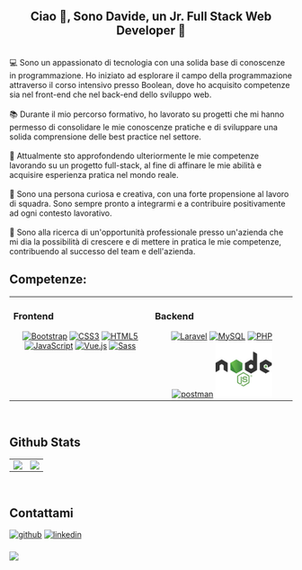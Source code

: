 ## <div align="center">Ciao 👋, Sono Davide, un Jr. Full Stack Web Developer 🚀</div>
<br/>
💻 Sono un appassionato di tecnologia con una solida base di conoscenze in programmazione. Ho iniziato ad esplorare il campo della programmazione attraverso il corso intensivo presso Boolean, dove ho acquisito competenze sia nel front-end che nel back-end dello sviluppo web.
<br/>
<br/>
📚 Durante il mio percorso formativo, ho lavorato su progetti che mi hanno permesso di consolidare le mie conoscenze pratiche e di sviluppare una solida comprensione delle best practice nel settore.
<br/>
<br/>
📝 Attualmente sto approfondendo ulteriormente le mie competenze lavorando su un progetto full-stack, al fine di affinare le mie abilità e acquisire esperienza pratica nel mondo reale.
<br/>
<br/>
🌱 Sono una persona curiosa e creativa, con una forte propensione al lavoro di squadra. Sono sempre pronto a integrarmi e a contribuire positivamente ad ogni contesto lavorativo.
<br/>
<br/>
🤝 Sono alla ricerca di un'opportunità professionale presso un'azienda che mi dia la possibilità di crescere e di mettere in pratica le mie competenze, contribuendo al successo del team e dell'azienda.

<br/>

## Competenze: 
<table><tr><td valign="top" width="50%">



### Frontend  
<div align="center">    
<a href="https://getbootstrap.com/docs/3.4/javascript/" target="_blank"><img  src="https://profilinator.rishav.dev/skills-assets/bootstrap-plain.svg" alt="Bootstrap" height="100" /></a>  
<a href="https://www.w3schools.com/css/" target="_blank"><img  src="https://profilinator.rishav.dev/skills-assets/css3-original-wordmark.svg" alt="CSS3" height="100" /></a>  
<a href="https://en.wikipedia.org/wiki/HTML5" target="_blank"><img  src="https://profilinator.rishav.dev/skills-assets/html5-original-wordmark.svg" alt="HTML5" height="100" /></a>  
<a href="https://www.javascript.com/" target="_blank"><img  src="https://profilinator.rishav.dev/skills-assets/javascript-original.svg" alt="JavaScript" height="100" /></a>  
<a href="https://vuejs.org/" target="_blank"><img  src="https://profilinator.rishav.dev/skills-assets/vuejs-original-wordmark.svg" alt="Vue.js" height="100" /></a>  
<a href="https://sass-lang.com/" target="_blank"><img  src="https://profilinator.rishav.dev/skills-assets/sass-original.svg" alt="Sass" height="100" /></a> 

</div>


</td><td valign="top" width="50%">

### Backend  
<div align="center">  
<a href="https://laravel.com/" target="_blank"><img  src="https://profilinator.rishav.dev/skills-assets/laravel-plain-wordmark.svg" alt="Laravel" height="100" /></a>  
<a href="https://www.mysql.com/" target="_blank"><img  src="https://profilinator.rishav.dev/skills-assets/mysql-original-wordmark.svg" alt="MySQL" height="100" /></a>  
<a href="https://www.php.net/" target="_blank"><img  src="https://profilinator.rishav.dev/skills-assets/php-original.svg" alt="PHP" height="100" /></a>
<a href="https://postman.com" target="_blank"> <img src="https://www.vectorlogo.zone/logos/getpostman/getpostman-icon.svg" alt="postman" height="100"/></a>
<a href="https://nodejs.org" target="_blank"> <img src="https://raw.githubusercontent.com/devicons/devicon/master/icons/nodejs/nodejs-original-wordmark.svg" alt="nodejs" height="100"/></a>
</div>

</td></tr></table>  

<br/>  




## Github Stats  
<table><tr><td valign="top" width="50%">

<img src="https://github-readme-stats.vercel.app/api/top-langs/?username=DavideSantambrogio&hide_border=true&layout=compact" align="left" style="width: 98%" />

</td><td valign="top" width="50%">
   
<img src="https://github-readme-stats.vercel.app/api?username=DavideSantambrogio&show_icons=true&count_private=true&hide_border=true" align="left" style="width: 98%" />

</td></tr></table>  

<br/>    
   


## Contattami 
<div >
<a href="https://github.com/DavideSantambrogio" target="_blank">
<img src=https://img.shields.io/badge/github-%2324292e.svg?&style=for-the-badge&logo=github&logoColor=white alt=github style="margin-bottom: 5px;" /></a>
<a href="https://www.linkedin.com/in/davide-santambrogio-97b1392b2/" target="_blank">
<img src=https://img.shields.io/badge/linkedin-%231E77B5.svg?&style=for-the-badge&logo=linkedin&logoColor=white alt=linkedin style="margin-bottom: 5px;" /></a>

</div>  
 

<br/>  

<div >
<img src="https://komarev.com/ghpvc/?username=DavideSantambrogio&&style=flat-square"  />
</div>  
  


